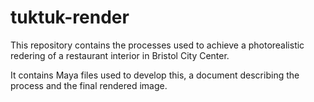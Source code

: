 # tuktuk-render
This repository contains the processes used to achieve a photorealistic redering of a restaurant interior in Bristol City Center.

It contains Maya files used to develop this, a document describing the process and the final rendered image.
